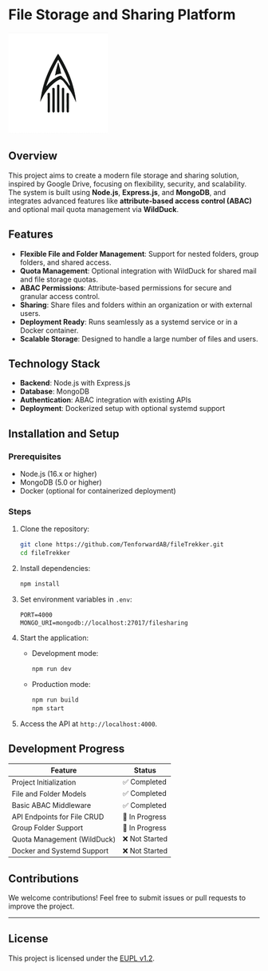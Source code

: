 # File Storage and Sharing Platform
![Project Logo](docs/images/filetrekker_200x202.png)

## Overview

This project aims to create a modern file storage and sharing solution, inspired by Google Drive, 
focusing on flexibility, security, and scalability. The system is built using **Node.js**, **Express.js**, 
and **MongoDB**, and integrates advanced features like **attribute-based access control (ABAC)** 
and optional mail quota management via **WildDuck**.

## Features

- **Flexible File and Folder Management**: Support for nested folders, group folders, and shared access.
- **Quota Management**: Optional integration with WildDuck for shared mail and file storage quotas.
- **ABAC Permissions**: Attribute-based permissions for secure and granular access control.
- **Sharing**: Share files and folders within an organization or with external users.
- **Deployment Ready**: Runs seamlessly as a systemd service or in a Docker container.
- **Scalable Storage**: Designed to handle a large number of files and users.

## Technology Stack

- **Backend**: Node.js with Express.js
- **Database**: MongoDB
- **Authentication**: ABAC integration with existing APIs
- **Deployment**: Dockerized setup with optional systemd support

## Installation and Setup

### Prerequisites
- Node.js (16.x or higher)
- MongoDB (5.0 or higher)
- Docker (optional for containerized deployment)

### Steps

1. Clone the repository:
   ```bash
   git clone https://github.com/TenforwardAB/fileTrekker.git
   cd fileTrekker
   ```

2. Install dependencies:
   ```bash
   npm install
   ```

3. Set environment variables in `.env`:
   ```plaintext
   PORT=4000
   MONGO_URI=mongodb://localhost:27017/filesharing
   ```

4. Start the application:
   - Development mode:
     ```bash
     npm run dev
     ```
   - Production mode:
     ```bash
     npm run build
     npm start
     ```

5. Access the API at `http://localhost:4000`.

## Development Progress

| Feature                      | Status       |
|------------------------------|--------------|
| Project Initialization       | ✅ Completed |
| File and Folder Models       | ✅ Completed |
| Basic ABAC Middleware        | ✅ Completed |
| API Endpoints for File CRUD  | 🚧 In Progress |
| Group Folder Support         | 🚧 In Progress |
| Quota Management (WildDuck)  | ❌ Not Started |
| Docker and Systemd Support   | ❌ Not Started |

## Contributions

We welcome contributions! Feel free to submit issues or pull requests to improve the project.

---

## License

This project is licensed under the [EUPL v1.2](https://joinup.ec.europa.eu/collection/eupl/eupl-text-eupl-12).

